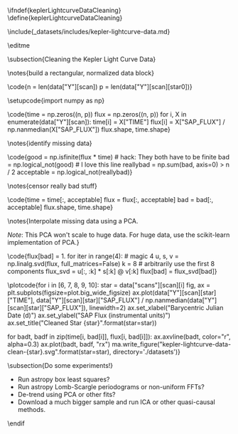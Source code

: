 \ifndef{keplerLightcurveDataCleaning}
\define{keplerLightcurveDataCleaning}


\include{_datasets/includes/kepler-lightcurve-data.md}

\editme

\subsection{Cleaning the Kepler Light Curve Data}

\notes{build a rectangular, normalized data block}

\code{n = len(data["Y"][scan])
p = len(data["Y"][scan][star0])}

\setupcode{import numpy as np}

\code{time = np.zeros((n, p))
flux = np.zeros((n, p))
for i, X in enumerate(data["Y"][scan]):
  time[i] = X["TIME"]
  flux[i] = X["SAP_FLUX"] / np.nanmedian(X["SAP_FLUX"])
flux.shape, time.shape}


\notes{identify missing data}

\code{good = np.isfinite(flux * time) # hack: They both have to be finite
bad = np.logical_not(good) # I love this line
reallybad = np.sum(bad, axis=0) > n / 2
acceptable = np.logical_not(reallybad)}


\notes{censor really bad stuff}

\code{time = time[:, acceptable]
flux = flux[:, acceptable]
bad = bad[:, acceptable]
flux.shape, time.shape}



\notes{Interpolate missing data using a PCA.

*Note*: This PCA won't scale to huge data.
For huge data, use the scikit-learn implementation of PCA.}

\code{flux[bad] = 1.
for iter in range(4): # magic 4
  u, s, v = np.linalg.svd(flux, full_matrices=False)
  k = 8 # arbitrarily use the first 8 components
  flux_svd = u[:, :k] * s[:k] @ v[:k]
  flux[bad] = flux_svd[bad]}



\plotcode{for i in [6, 7, 8, 9, 10]:
  star = data["scans"][scan][i]
  fig, ax = plt.subplots(figsize=plot.big_wide_figsize)
  ax.plot(data["Y"][scan][star]["TIME"], data["Y"][scan][star]["SAP_FLUX"] / np.nanmedian(data["Y"][scan][star]["SAP_FLUX"]), linewidth=2)
  ax.set_xlabel("Barycentric Julian Date (d)")
  ax.set_ylabel("SAP Flux (instrumental units)")
  ax.set_title("Cleaned Star {star}".format(star=star))
  
  for badt, badf in zip(time[i, bad[i]], flux[i, bad[i]]):
    ax.axvline(badt, color="r", alpha=0.3)
    ax.plot(badt, badf, "rx")
  ma.write_figure("kepler-lightcurve-data-clean-{star}.svg".format(star=star), directory='./datasets')}



\subsection{Do some experiments!}

- Run astropy box least squares?
- Run astropy Lomb-Scargle periodograms or non-uniform FFTs?
- De-trend using PCA or other fits?
- Download a much bigger sample and run ICA or other quasi-causal methods.


\endif
